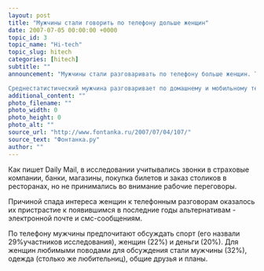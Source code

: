 ```yaml
---
layout: post
title: "Мужчины стали говорить по телефону дольше женщин"
date: 2007-07-05 00:00:00 +0000
topic_id: 3
topic_name: "Hi-tech"
topic_slug: hitech
categories: [hitech]
subtitle: ""
announcement: "Мужчины стали разговаривать по телефону больше женщин. Таковы результаты исследования, проведенного социологами среди 3500 взрослых британцев.

Среднестатистический мужчина разговаривает по домашнему и мобильному телефону 32 минуты в день, что на 10 минут больше, чем пять лет назад. Тем временем, женщина посвящает телефонным разговорам лишь 26 минут ежедневно - на 9 минут меньше, чем в 2002 году."
additional_content: ""
photo_filename: ""
photo_width: 0
photo_height: 0
photo_alt: ""
source_url: "http://www.fontanka.ru/2007/07/04/107/"
source_text: "Фонтанка.ру"
author: ""
---
```

Как пишет Daily Mail, в исследовании учитывались звонки в страховые компании, банки, магазины, покупка билетов и заказ столиков в ресторанах, но не принимались во внимание рабочие переговоры.

Причиной спада интереса женщин к телефонным разговорам оказалось их пристрастие к появившимся в последние годы альтернативам - электронной почте и смс-сообщениям.

По телефону мужчины предпочитают обсуждать спорт (его назвали 29%участников исследования), женщин (22%) и деньги (20%). Для женщин любимыми поводами для обсуждения стали мужчины (32%), одежда (столько же любительниц), общие друзья и планы.
